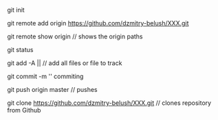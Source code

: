 git init

git remote add origin https://github.com/dzmitry-belush/XXX.git 

git remote show origin	// shows the origin paths

git status

git add -A  || <file>	// add all files or file to track

git commit -m '<message>'	commiting

git push origin master 	// pushes 

git clone https://github.com/dzmitry-belush/XXX.git	// clones repository from Github
